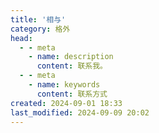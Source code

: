 ```yaml
---
title: '相与'
category: 格外
head:
  - - meta
    - name: description
      content: 联系我。
  - - meta
    - name: keywords
      content: 联系方式
created: 2024-09-01 18:33
last_modified: 2024-09-09 20:02
---
```


<script setup>
import PageContentContact from '@theme/components/PageContentContact.vue'
</script>

<PageContentContact />
